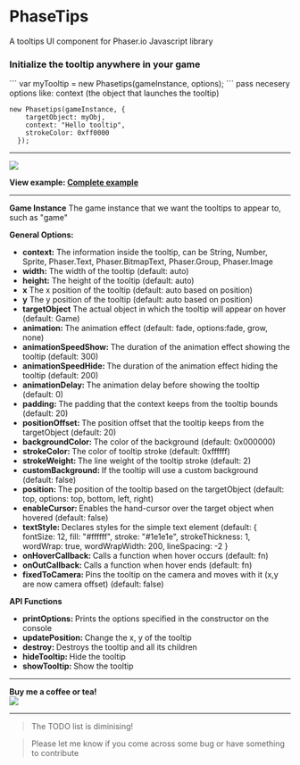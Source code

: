 # PhaseTips
A tooltips UI component for Phaser.io Javascript library

<h3>Initialize the tooltip anywhere in your game</h3>
```
var myTooltip = new Phasetips(gameInstance, options);
```
pass necesery options like: context (the object that launches the tooltip)

```
new Phasetips(gameInstance, {
    targetObject: myObj,
    context: "Hello tooltip",
    strokeColor: 0xff0000
  });
```

<hr>

<img src="http://i221.photobucket.com/albums/dd22/djmid71/phasetips_zpsjtzerwxx.gif"/>

<strong>View example: <a href="http://www.netgfx.com/trunk/games/tools/phasetips">Complete example</a></strong>

  <hr>

<strong>Game Instance</strong>
The game instance that we want the tooltips to appear to, such as "game"

<strong>General Options:</strong>

<ul>
	<li><strong>context:</strong> The information inside the tooltip, can be String, Number, Sprite, Phaser.Text, Phaser.BitmapText, Phaser.Group, Phaser.Image</li>
	<li><strong>width:</strong> The width of the tooltip (default: auto)</li>
  <li><strong>height:</strong> The height of the tooltip (default: auto)</li>
  <li><strong>x</strong> The x position of the tooltip (default: auto based on position)</li>
	<li><strong>y</strong> The y position of the tooltip (default: auto based on position)</li>
	<li><strong>targetObject</strong> The actual object in which the tooltip will appear on hover (default: Game)</li>
	<li><strong>animation: </strong> The animation effect (default: fade, options:fade, grow, none)</li>
  <li><strong>animationSpeedShow: </strong> The duration of the animation effect showing the tooltip (default: 300)</li>
  <li><strong>animationSpeedHide: </strong> The duration of the animation effect hiding the tooltip (default: 200)</li>
  <li><strong>animationDelay: </strong> The animation delay before showing the tooltip (default: 0)</li>
	<li><strong>padding: </strong> The padding that the context keeps from the tooltip bounds (default: 20)</li>
    <li><strong>positionOffset: </strong> The position offset that the tooltip keeps from the targetObject (default: 20)</li>
    <li><strong>backgroundColor: </strong> The color of the background (default: 0x000000)</li>
    <li><strong>strokeColor: </strong> The color of tooltip stroke (default: 0xffffff)</li>
    <li><strong>strokeWeight: </strong> The line weight of the tooltip stroke (default: 2)</li>
    <li><strong>customBackground: </strong> If the tooltip will use a custom background (default: false)</li>
    <li><strong>position: </strong> The position of the tooltip based on the targetObject (default: top, options: top, bottom, left, right)</li>
    <li><strong>enableCursor: </strong> Enables the hand-cursor over the target object when hovered (default: false)</li>
    <li><strong>textStyle: </strong> Declares styles for the simple text element (default: {
            fontSize: 12,
            fill: "#ffffff",
            stroke: "#1e1e1e",
            strokeThickness: 1,
            wordWrap: true,
            wordWrapWidth: 200,
            lineSpacing: -2
        }</li>
    <li><strong>onHoverCallback: </strong> Calls a function when hover occurs (default: fn)</li>
    <li><strong>onOutCallback: </strong> Calls a function when hover ends (default: fn)</li>
    <li><strong>fixedToCamera: </strong> Pins the tooltip on the camera and moves with it (x,y are now camera offset) (default: false)</li>
</ul>

<strong>API Functions</strong>

<ul>
    <li><strong>printOptions: </strong> Prints the options specified in the constructor on the console</li>
    <li><strong>updatePosition: </strong> Change the x, y of the tooltip</li>
    <li><strong>destroy: </strong> Destroys the tooltip and all its children</li>
    <li><strong>hideTooltip: </strong> Hide the tooltip</li>
    <li><strong>showTooltip: </strong> Show the tooltip</li>
</ul>

<i>
</i>

<hr>

<strong>Buy me a coffee or tea!</strong> <br>
<a href="https://www.paypal.com/cgi-bin/webscr?cmd=_donations&business=JCFPKZJ7Y23JJ&lc=GR&item_name=NetGfx%2ecom&currency_code=EUR&bn=PP%2dDonationsBF%3abtn_donate_SM%2egif%3aNonHosted"><img src="https://www.paypalobjects.com/webstatic/en_US/btn/btn_donate_92x26.png"/></a>


<hr>

>The TODO list is diminising!

>Please let me know if you come across some bug or have something to contribute





